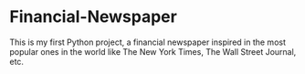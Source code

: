 # Financial-Newspaper
This is my first Python project, a financial newspaper inspired in the most popular ones in the world like The New York Times, The Wall Street Journal, etc.
